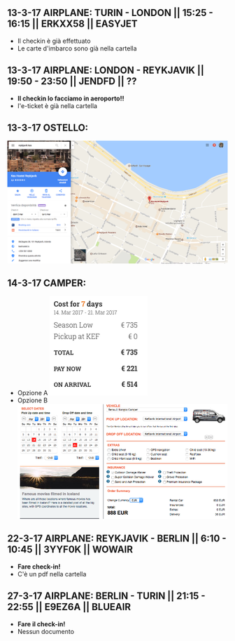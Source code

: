 ## 13-3-17 **AIRPLANE**: TURIN - LONDON || 15:25 - 16:15 || ERKXX58 || EASYJET
 - Il checkin è già effettuato
 - Le carte d'imbarco sono già nella cartella

## 13-3-17 **AIRPLANE**: LONDON - REYKJAVIK || 19:50 - 23:50 || JENDFD || ??
 - **Il checkin lo facciamo in aeroporto!!**
 - l'e-ticket è già nella cartella

## 13-3-17 **OSTELLO**:
![Alt text](./immagini/kex.png)

## 14-3-17 **CAMPER**:
 - Opzione A
![Alt text](./immagini/a.png)
 - Opzione B
![Alt text](./immagini/b.png)


## 22-3-17 **AIRPLANE**: REYKJAVIK - BERLIN || 6:10 - 10:45 || 3YYF0K ||  WOWAIR
 - **Fare check-in!**
 - C'è un pdf nella cartella

## 27-3-17 **AIRPLANE**: BERLIN - TURIN || 21:15 - 22:55 || E9EZ6A || BLUEAIR
 - **Fare il check-in!**
 - Nessun documento